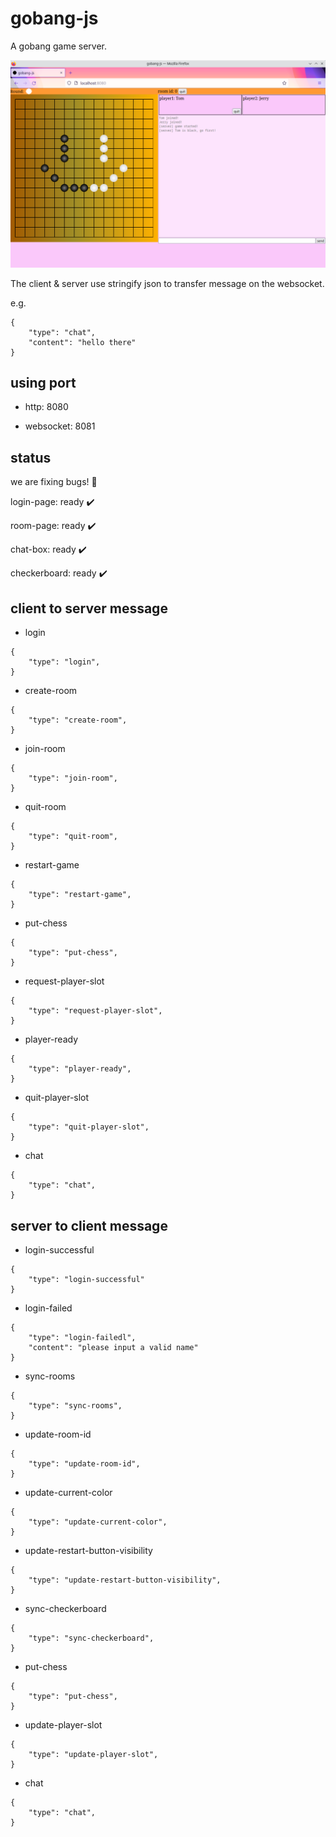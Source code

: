 # gobang-js

A gobang game server.

![preview](https://github.com/lusterofgem/gobang-js/blob/main/assets/images/preview.png)

The client & server use stringify json to transfer message on the websocket.

e.g.

```
{
    "type": "chat",
    "content": "hello there"
}
```

## using port

 - http: 8080

 - websocket: 8081

## status

we are fixing bugs! 🚧

login-page: ready ✔️

room-page: ready ✔️

chat-box: ready ✔️

checkerboard: ready ✔️

## client to server message
- login

```
{
    "type": "login",
}
```

- create-room

```
{
    "type": "create-room",
}
```

- join-room

```
{
    "type": "join-room",
}
```

- quit-room
```
{
    "type": "quit-room",
}
```

- restart-game

```
{
    "type": "restart-game",
}
```

- put-chess

```
{
    "type": "put-chess",
}
```

- request-player-slot

```
{
    "type": "request-player-slot",
}
```

- player-ready

```
{
    "type": "player-ready",
}
```

- quit-player-slot

```
{
    "type": "quit-player-slot",
}
```

- chat

```
{
    "type": "chat",
}
```

## server to client message

- login-successful

```
{
    "type": "login-successful"
}
```

- login-failed

```
{
    "type": "login-failedl",
    "content": "please input a valid name"
}
```
- sync-rooms

```
{
    "type": "sync-rooms",
}
```

- update-room-id

```
{
    "type": "update-room-id",
}
```

- update-current-color
```
{
    "type": "update-current-color",
}
```

- update-restart-button-visibility

```
{
    "type": "update-restart-button-visibility",
}
```

- sync-checkerboard

```
{
    "type": "sync-checkerboard",
}
```

- put-chess

```
{
    "type": "put-chess",
}
```

- update-player-slot

```
{
    "type": "update-player-slot",
}
```

- chat

```
{
    "type": "chat",
}
```
